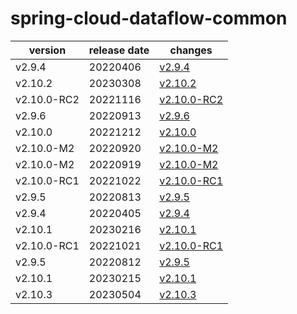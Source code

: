 # spring-cloud-dataflow-common	


|version|release date|changes|
|---|---|---|
|v2.9.4|20220406|[v2.9.4](./v2.9.4-20220406.md)|
|v2.10.2|20230308|[v2.10.2](./v2.10.2-20230308.md)|
|v2.10.0-RC2|20221116|[v2.10.0-RC2](./v2.10.0-RC2-20221116.md)|
|v2.9.6|20220913|[v2.9.6](./v2.9.6-20220913.md)|
|v2.10.0|20221212|[v2.10.0](./v2.10.0-20221212.md)|
|v2.10.0-M2|20220920|[v2.10.0-M2](./v2.10.0-M2-20220920.md)|
|v2.10.0-M2|20220919|[v2.10.0-M2](./v2.10.0-M2-20220919.md)|
|v2.10.0-RC1|20221022|[v2.10.0-RC1](./v2.10.0-RC1-20221022.md)|
|v2.9.5|20220813|[v2.9.5](./v2.9.5-20220813.md)|
|v2.9.4|20220405|[v2.9.4](./v2.9.4-20220405.md)|
|v2.10.1|20230216|[v2.10.1](./v2.10.1-20230216.md)|
|v2.10.0-RC1|20221021|[v2.10.0-RC1](./v2.10.0-RC1-20221021.md)|
|v2.9.5|20220812|[v2.9.5](./v2.9.5-20220812.md)|
|v2.10.1|20230215|[v2.10.1](./v2.10.1-20230215.md)|
|v2.10.3|20230504|[v2.10.3](./v2.10.3-20230504.md)|
